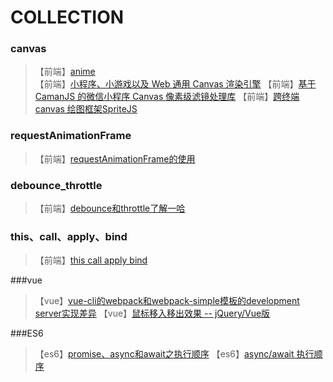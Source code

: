 # COLLECTION

### canvas
> 【前端】[anime](https://github.com/juliangarnier/anime)  
> 【前端】[小程序、小游戏以及 Web 通用 Canvas 渲染引擎](https://github.com/dntzhang/cax) 
> 【前端】[基于 CamanJS 的微信小程序 Canvas 像素级滤镜处理库](https://github.com/ChrisCindy/wx-caman) 
> 【前端】[跨终端 canvas 绘图框架SpriteJS](https://github.com/spritejs/sprite-wxapp) 


### requestAnimationFrame
> 【前端】[requestAnimationFrame的使用](https://github.com/juliangarnier/anime)  


### debounce_throttle
> 【前端】[debounce和throttle了解一哈](http://demo.nimius.net/debounce_throttle/)  


### this、call、apply、bind
> 【前端】[this call apply bind](http://cherryblog.site/call-apply-bind-this.html#more)  


###vue
> 【vue】[vue-cli的webpack和webpack-simple模板的development server实现差异](https://segmentfault.com/a/1190000011402931)
> 【vue】[鼠标移入移出效果 -- jQuery/Vue版](http://www.bestvist.com/p/56)


###ES6
> 【es6】[promise、async和await之执行顺序](https://juejin.im/post/5b0b78f7518825159a7f622b)
>  【es6】[async/await 执行顺序](https://segmentfault.com/a/1190000011296839)